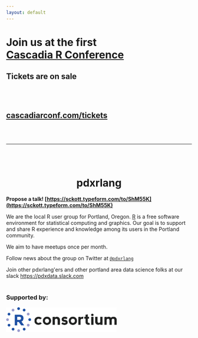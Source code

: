 ```yaml
---
layout: default
---
```


<div class="alert">
	<h1>Join us at the first <br><a href="https://cascadiarconf.com/">Cascadia R Conference</a></h1>
  <h2>Tickets are on sale</h2>
  <br>
  <i class="fa fa-hand-o-down fa-4x"></i>
  <br>
  <h2><a href="https://cascadiarconf.com/tickets/">cascadiarconf.com/tickets</a></h2>
</div>

<br><br>
<hr>
<br><br>

<center><h1><strong>pdxrlang</strong></h1></center>

__Propose a talk! [https://sckott.typeform.com/to/ShM55K](https://sckott.typeform.com/to/ShM55K)__

We are the local R user group for Portland, Oregon. [R](https://www.r-project.org/) is a free software environment for statistical computing and graphics.  Our goal is to support and share R experience and knowledge among its users in the Portland community.

We aim to have meetups once per month.

Follow news about the group on Twitter at [`@pdxrlang`](https://twitter.com/pdxrlang)

Join other pdxrlang'ers and other portland area data science folks at our slack <https://pdxdata.slack.com>
<br><br>

### Supported by:
<img src="images/RConsortium_Horizontal_Pantone.png" width="300">
